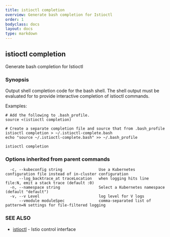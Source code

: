 ```yaml
---
title: istioctl completion
overview: Generate bash completion for Istioctl
order: 1
bodyclass: docs
layout: docs
type: markdown
---
```

## istioctl completion

Generate bash completion for Istioctl

### Synopsis



Output shell completion code for the bash shell. The shell output must
be evaluated for to provide interactive completion of istioctl
commands.

Examples:

    # Add the following to .bash_profile.
    source <(istioctl completion)

    # Create a separate completion file and source that from .bash_profile
    istioctl completion > ~/.istioctl-complete.bash
    echo "source ~/.istioctl-complete.bash" >> ~/.bash_profile


```
istioctl completion
```

### Options inherited from parent commands

```
  -c, --kubeconfig string                Use a Kubernetes configuration file instead of in-cluster configuration
      --log_backtrace_at traceLocation   when logging hits line file:N, emit a stack trace (default :0)
  -n, --namespace string                 Select a Kubernetes namespace (default "default")
  -v, --v Level                          log level for V logs
      --vmodule moduleSpec               comma-separated list of pattern=N settings for file-filtered logging
```

### SEE ALSO
* [istioctl](istioctl.html)	 - Istio control interface

